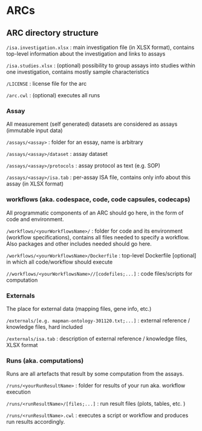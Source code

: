 # ARCs

## ARC directory structure

`/isa.investigation.xlsx`
: main investigation file (in XLSX format), contains top-level information about the investigation and links to assays

`/isa.studies.xlsx`
: (optional) possibility to group assays into studies within one investigation, contains mostly sample characteristics 

`/LICENSE` 
: license file for the arc

`/arc.cwl`
: (optional) executes all runs



### Assay

All measurement (self generated) datasets are considered as assays (immutable input data)

`/assays/<assay>`
: folder for an essay, name is arbitrary

`/assays/<assay>/dataset`
: assay dataset

`/assays/<assay>/protocols`
: assay protocol as text (e.g. SOP)

`/assays/<assay>/isa.tab`
: per-assay ISA file, contains only info about this assay (in XLSX format)


### workflows (aka. codespace, code, code capsules, codecaps)

All programmatic components of an ARC should go here, in the form of code and environment.

`/workflows/<yourWorkflowsName>/`
: folder for code and its environment (workflow specifications), contains all files needed to specify a workflow. Also packages and other includes needed should go here.

`/workflows/<yourWorkflowsName>/Dockerfile`
: top-level Dockerfile [optional] in which all code/workflow should execute

`//workflows/<yourWorkflowsName>//[codefiles;...]`
: code files/scripts for computation

### Externals

The place for external data (mapping files, gene info, etc.)

`/externals/[e.g. mapman-ontology-301120.txt;...]`
: external reference / knowledge files, hard included

`/externals/isa.tab`
: description of external reference / knowledge files, XLSX format

### Runs (aka. computations)

Runs are all artefacts that result by some computation from the assays.

`/runs/<yourRunResultName>`
: folder for results of your run aka. workflow execution

`/runs/<runResultName>/[files;...]`
: run result files (plots, tables, etc. )

`/runs/<runResultName>.cwl`
: executes a script or workflow and produces run results accordingly.